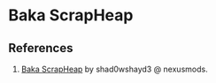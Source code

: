 # Baka ScrapHeap

## References

1. [Baka ScrapHeap](https://www.nexusmods.com/fallout4/mods/46340) by shad0wshayd3 @ nexusmods.
